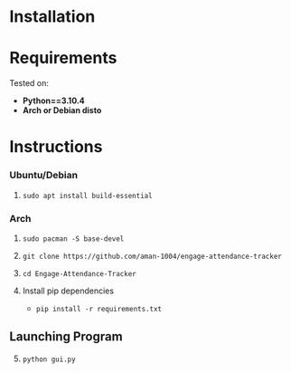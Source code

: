 # Installation

Requirements
=============
Tested on:
- **Python==3.10.4** 
- **Arch or Debian disto**


Instructions
=============

### Ubuntu/Debian
1. `sudo apt install build-essential`

### Arch
1. `sudo pacman -S base-devel`


2. `git clone https://github.com/aman-1004/engage-attendance-tracker`
3. `cd Engage-Attendance-Tracker`
4.  Install pip dependencies
    - `pip install -r requirements.txt`

## Launching Program
5. `python gui.py`
